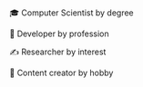 <!--
**fromcaio/fromcaio** is a ✨ _special_ ✨ repository because its `README.md` (this file) appears on your GitHub profile.

Here are some ideas to get you started:
-->
🎓 Computer Scientist by degree

💼 Developer by profession

✍ Researcher by interest

🧢 Content creator by hobby
